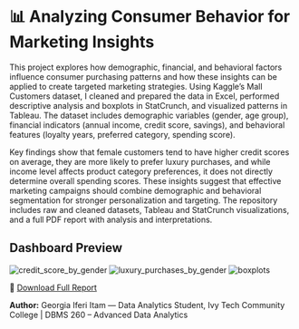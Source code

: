 # 📊 Analyzing Consumer Behavior for Marketing Insights

This project explores how demographic, financial, and behavioral factors influence consumer purchasing patterns and how these insights can be applied to create targeted marketing strategies. Using Kaggle’s Mall Customers dataset, I cleaned and prepared the data in Excel, performed descriptive analysis and boxplots in StatCrunch, and visualized patterns in Tableau. The dataset includes demographic variables (gender, age group), financial indicators (annual income, credit score, savings), and behavioral features (loyalty years, preferred category, spending score).

Key findings show that female customers tend to have higher credit scores on average, they are more likely to prefer luxury purchases, and while income level affects product category preferences, it does not directly determine overall spending scores. These insights suggest that effective marketing campaigns should combine demographic and behavioral segmentation for stronger personalization and targeting. The repository includes raw and cleaned datasets, Tableau and StatCrunch visualizations, and a full PDF report with analysis and interpretations.

## Dashboard Preview
![credit_score_by_gender](./reports/credit_score_by_gender.png)
![luxury_purchases_by_gender](./reports/luxury_purchases_by_gender.png)
![boxplots](./reports/boxplots.png)

📄 [Download Full Report](./analyzing_consumer_behavior_for_marketing_insight.pdf)

**Author:** Georgia Iferi Itam — Data Analytics Student, Ivy Tech Community College | DBMS 260 – Advanced Data Analytics

